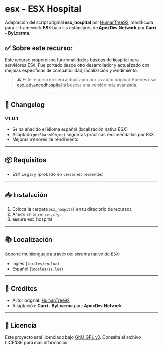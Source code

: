 # esx - ESX Hospital

Adaptación del script original **esx_hospital** por [HumanTree92](https://github.com/HumanTree92), modificada para el framework **ESX** bajo los estándares de **ApexDev Network** por **Carri - ByLcarma**.

## ✅ Sobre este recurso:

Este recurso proporciona funcionalidades básicas de hospital para servidores ESX. Fue portado desde otro desarrollador y actualizado con mejoras específicas de compatibilidad, localización y rendimiento.

> ⚠️ Este recurso no será actualizado por su autor original. Puedes usar [esx_advancedhospital](https://github.com/HumanTree92/esx_advancedhospital) si buscas una versión más avanzada.

---

## 🧾 Changelog

### v1.0.1
- Se ha añadido el idioma español (localización nativa ESX)
- Adaptado `getSharedObject` según las prácticas recomendadas por ESX
- Mejoras menores de rendimiento
---
## 📦 Requisitos

- ESX Legacy (probado en versiones recientes)
---
## 📥 Instalación

1. Coloca la carpeta `esx_hospital` en tu directorio de recursos.
2. Añade en tu `server.cfg`:
3. ensure esx_hospital
---
## 📚 Localización

Soporte multilenguaje a través del sistema nativo de ESX:

- Inglés (`locales/en.lua`)
- Español (`locales/es.lua`)

---

## 👥 Créditos

- Autor original: [HumanTree92](https://github.com/HumanTree92/esx_hospital)
- Adaptación: **Carri - ByLcarma** para **ApexDev Network**

---

## 📜 Licencia

Este proyecto está licenciado bajo [GNU GPL v3](http://www.gnu.org/licenses/). Consulta el archivo LICENSE para más información.
